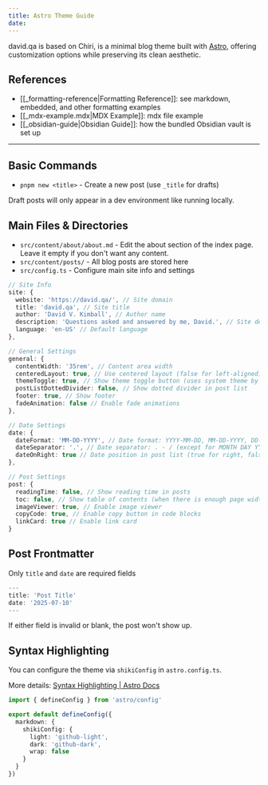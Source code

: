 ```yaml
---
title: Astro Theme Guide
date:
---
```

david.qa is based on Chiri, is a minimal blog theme built with [Astro](https://astro.build), offering customization options while preserving its clean aesthetic.

## References

- [[_formatting-reference|Formatting Reference]]: see markdown, embedded, and other formatting examples 
- [[_mdx-example.mdx|MDX Example]]: mdx file example
- [[_obsidian-guide|Obsidian Guide]]: how the bundled Obsidian vault is set up

---

## Basic Commands

- `pnpm new <title>` - Create a new post (use `_title` for drafts)

Draft posts will only appear in a dev environment like running locally.

## Main Files & Directories

- `src/content/about/about.md` - Edit the about section of the index page. Leave it empty if you don't want any content.
- `src/content/posts/` - All blog posts are stored here
- `src/config.ts` - Configure main site info and settings

```ts
// Site Info
site: {
  website: 'https://david.qa/', // Site domain
  title: 'david.qa', // Site title
  author: 'David V. Kimball', // Author name
  description: 'Questions asked and answered by me, David.', // Site description
  language: 'en-US' // Default language
},
```

```ts
// General Settings
general: {
  contentWidth: '35rem', // Content area width
  centeredLayout: true, // Use centered layout (false for left-aligned)
  themeToggle: true, // Show theme toggle button (uses system theme by default)
  postListDottedDivider: false, // Show dotted divider in post list
  footer: true, // Show footer
  fadeAnimation: false // Enable fade animations
},
```

```ts
// Date Settings
date: {
  dateFormat: 'MM-DD-YYYY', // Date format: YYYY-MM-DD, MM-DD-YYYY, DD-MM-YYYY, MONTH DAY YYYY, DAY MONTH YYYY
  dateSeparator: '.', // Date separator: . - / (except for MONTH DAY YYYY and DAY MONTH YYYY)
  dateOnRight: true // Date position in post list (true for right, false for left)
},
```

```ts
// Post Settings
post: {
  readingTime: false, // Show reading time in posts
  toc: false, // Show table of contents (when there is enough page width)
  imageViewer: true, // Enable image viewer
  copyCode: true, // Enable copy button in code blocks
  linkCard: true // Enable link card
}
```

## Post Frontmatter

Only `title` and `date` are required fields

```ts
---
title: 'Post Title'
date: '2025-07-10'
---
```

If either field is invalid or blank, the post won't show up.
## Syntax Highlighting

You can configure the theme via `shikiConfig` in `astro.config.ts`.

More details: [Syntax Highlighting | Astro Docs](https://docs.astro.build/en/guides/syntax-highlighting/)

```ts
import { defineConfig } from 'astro/config'

export default defineConfig({
  markdown: {
    shikiConfig: {
      light: 'github-light',
      dark: 'github-dark',
      wrap: false
    }
  }
})
```